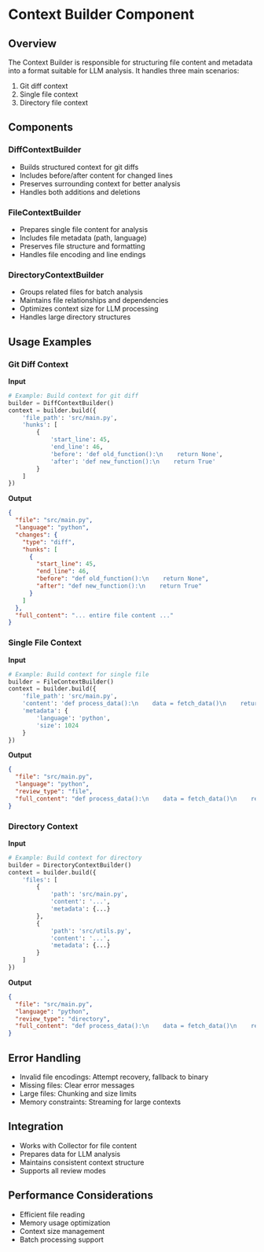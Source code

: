 # Context Builder Component

## Overview
The Context Builder is responsible for structuring file content and metadata into a format suitable for LLM analysis. It handles three main scenarios:
1. Git diff context
2. Single file context
3. Directory file context

## Components

### DiffContextBuilder
- Builds structured context for git diffs
- Includes before/after content for changed lines
- Preserves surrounding context for better analysis
- Handles both additions and deletions

### FileContextBuilder
- Prepares single file content for analysis
- Includes file metadata (path, language)
- Preserves file structure and formatting
- Handles file encoding and line endings

### DirectoryContextBuilder
- Groups related files for batch analysis
- Maintains file relationships and dependencies
- Optimizes context size for LLM processing
- Handles large directory structures

## Usage Examples

### Git Diff Context
**Input**
```python
# Example: Build context for git diff
builder = DiffContextBuilder()
context = builder.build({
    'file_path': 'src/main.py',
    'hunks': [
        {
            'start_line': 45,
            'end_line': 46,
            'before': 'def old_function():\n    return None',
            'after': 'def new_function():\n    return True'
        }
    ]
})
```

**Output**
```json
{
  "file": "src/main.py",
  "language": "python",
  "changes": {
    "type": "diff",
    "hunks": [
      {
        "start_line": 45,
        "end_line": 46,
        "before": "def old_function():\n    return None",
        "after": "def new_function():\n    return True"
      }
    ]
  },
  "full_content": "... entire file content ..."
}
```

### Single File Context
**Input**
```python
# Example: Build context for single file
builder = FileContextBuilder()
context = builder.build({
    'file_path': 'src/main.py',
    'content': 'def process_data():\n    data = fetch_data()\n    return transform(data)',
    'metadata': {
        'language': 'python',
        'size': 1024
    }
})
```
**Output**
```json
{
  "file": "src/main.py",
  "language": "python",
  "review_type": "file",
  "full_content": "def process_data():\n    data = fetch_data()\n    return transform(data)"
}
```

### Directory Context
**Input**
```python
# Example: Build context for directory
builder = DirectoryContextBuilder()
context = builder.build({
    'files': [
        {
            'path': 'src/main.py',
            'content': '...',
            'metadata': {...}
        },
        {
            'path': 'src/utils.py',
            'content': '...',
            'metadata': {...}
        }
    ]
})
```

**Output**
```json
{
  "file": "src/main.py",
  "language": "python",
  "review_type": "directory",
  "full_content": "def process_data():\n    data = fetch_data()\n    return transform(data)"
}
```

## Error Handling
- Invalid file encodings: Attempt recovery, fallback to binary
- Missing files: Clear error messages
- Large files: Chunking and size limits
- Memory constraints: Streaming for large contexts

## Integration
- Works with Collector for file content
- Prepares data for LLM analysis
- Maintains consistent context structure
- Supports all review modes

## Performance Considerations
- Efficient file reading
- Memory usage optimization
- Context size management
- Batch processing support
